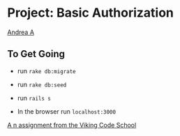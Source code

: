 Project: Basic Authorization
============================


[Andrea A](https://github.com/andie5/assignment_polymorphism)

## To Get Going 
- run `rake db:migrate`
- run `rake db:seed`

- run `rails s`
- In the browser run `localhost:3000`


[A n assignment from the Viking Code School](https://www.vikingcodeschool.com)

